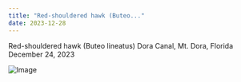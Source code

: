 ```yaml
---
title: "Red-shouldered hawk (Buteo..."
date: 2023-12-28
---
```


Red-shouldered hawk (Buteo lineatus)
Dora Canal, Mt. Dora, Florida
December 24, 2023

![Image](https://pubfeed-io-prod.s3.us-west-1.amazonaws.com/36cc90b8-7fbf-42fe-8103-1258b731c13c/images/1703803185814.jpeg)